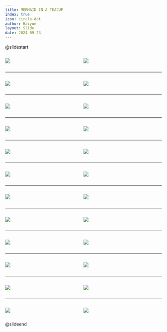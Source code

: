 ```yaml
---
title: MERMAID IN A TEACUP
index: true
icon: circle-dot
author: Haiyue
layout: Slide
date: 2024-09-23
---
```

 
@slidestart

<div style="display:flex">
<div style="flex:1">

![](https://raw.githubusercontent.com/yclord/reading/refs/heads/master/english/Level-Q/MERMAID%20IN%20A%20TEACUP/001.webp)
</div>
<div style="flex:1">

![](https://raw.githubusercontent.com/yclord/reading/refs/heads/master/english/Level-Q/MERMAID%20IN%20A%20TEACUP/002.webp)
</div>
</div>

---

<div style="display:flex">
<div style="flex:1">

![](https://raw.githubusercontent.com/yclord/reading/refs/heads/master/english/Level-Q/MERMAID%20IN%20A%20TEACUP/003.webp)
</div>
<div style="flex:1">

![](https://raw.githubusercontent.com/yclord/reading/refs/heads/master/english/Level-Q/MERMAID%20IN%20A%20TEACUP/004.webp)
</div>
</div>

---

<div style="display:flex">
<div style="flex:1">

![](https://raw.githubusercontent.com/yclord/reading/refs/heads/master/english/Level-Q/MERMAID%20IN%20A%20TEACUP/005.webp)
</div>
<div style="flex:1">

![](https://raw.githubusercontent.com/yclord/reading/refs/heads/master/english/Level-Q/MERMAID%20IN%20A%20TEACUP/006.webp)
</div>
</div>

---

<div style="display:flex">
<div style="flex:1">

![](https://raw.githubusercontent.com/yclord/reading/refs/heads/master/english/Level-Q/MERMAID%20IN%20A%20TEACUP/007.webp)
</div>
<div style="flex:1">

![](https://raw.githubusercontent.com/yclord/reading/refs/heads/master/english/Level-Q/MERMAID%20IN%20A%20TEACUP/008.webp)
</div>
</div>

---

<div style="display:flex">
<div style="flex:1">

![](https://raw.githubusercontent.com/yclord/reading/refs/heads/master/english/Level-Q/MERMAID%20IN%20A%20TEACUP/009.webp)
</div>
<div style="flex:1">

![](https://raw.githubusercontent.com/yclord/reading/refs/heads/master/english/Level-Q/MERMAID%20IN%20A%20TEACUP/010.webp)
</div>
</div>

---

<div style="display:flex">
<div style="flex:1">

![](https://raw.githubusercontent.com/yclord/reading/refs/heads/master/english/Level-Q/MERMAID%20IN%20A%20TEACUP/011.webp)
</div>
<div style="flex:1">

![](https://raw.githubusercontent.com/yclord/reading/refs/heads/master/english/Level-Q/MERMAID%20IN%20A%20TEACUP/012.webp)
</div>
</div>

---

<div style="display:flex">
<div style="flex:1">

![](https://raw.githubusercontent.com/yclord/reading/refs/heads/master/english/Level-Q/MERMAID%20IN%20A%20TEACUP/013.webp)
</div>
<div style="flex:1">

![](https://raw.githubusercontent.com/yclord/reading/refs/heads/master/english/Level-Q/MERMAID%20IN%20A%20TEACUP/014.webp)
</div>
</div>

---

<div style="display:flex">
<div style="flex:1">

![](https://raw.githubusercontent.com/yclord/reading/refs/heads/master/english/Level-Q/MERMAID%20IN%20A%20TEACUP/015.webp)
</div>
<div style="flex:1">

![](https://raw.githubusercontent.com/yclord/reading/refs/heads/master/english/Level-Q/MERMAID%20IN%20A%20TEACUP/016.webp)
</div>
</div>

---

<div style="display:flex">
<div style="flex:1">

![](https://raw.githubusercontent.com/yclord/reading/refs/heads/master/english/Level-Q/MERMAID%20IN%20A%20TEACUP/017.webp)
</div>
<div style="flex:1">

![](https://raw.githubusercontent.com/yclord/reading/refs/heads/master/english/Level-Q/MERMAID%20IN%20A%20TEACUP/018.webp)
</div>
</div>

---

<div style="display:flex">
<div style="flex:1">

![](https://raw.githubusercontent.com/yclord/reading/refs/heads/master/english/Level-Q/MERMAID%20IN%20A%20TEACUP/019.webp)
</div>
<div style="flex:1">

![](https://raw.githubusercontent.com/yclord/reading/refs/heads/master/english/Level-Q/MERMAID%20IN%20A%20TEACUP/020.webp)
</div>
</div>

---

<div style="display:flex">
<div style="flex:1">

![](https://raw.githubusercontent.com/yclord/reading/refs/heads/master/english/Level-Q/MERMAID%20IN%20A%20TEACUP/021.webp)
</div>
<div style="flex:1">

![](https://raw.githubusercontent.com/yclord/reading/refs/heads/master/english/Level-Q/MERMAID%20IN%20A%20TEACUP/022.webp)
</div>
</div>

---

<div style="display:flex">
<div style="flex:1">

![](https://raw.githubusercontent.com/yclord/reading/refs/heads/master/english/Level-Q/MERMAID%20IN%20A%20TEACUP/023.webp)
</div>
<div style="flex:1">

![](https://raw.githubusercontent.com/yclord/reading/refs/heads/master/english/Level-Q/MERMAID%20IN%20A%20TEACUP/024.webp)
</div>
</div>

@slideend